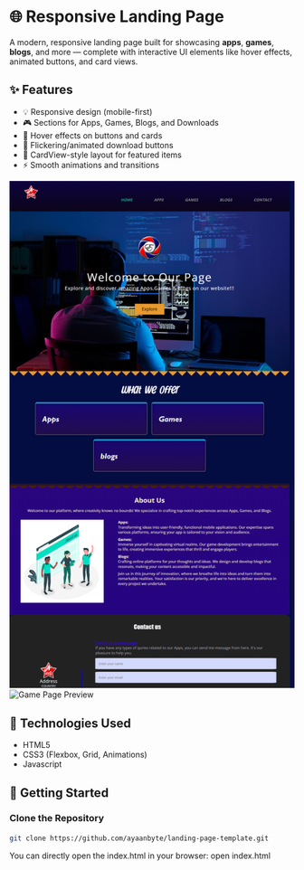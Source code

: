 # 🌐 Responsive Landing Page

A modern, responsive landing page built for showcasing **apps**, **games**, **blogs**, and more — 
complete with interactive UI elements like hover effects, animated buttons, and card views.

## ✨ Features

- 💡 Responsive design (mobile-first)
- 🎮 Sections for Apps, Games, Blogs, and Downloads
- 🎯 Hover effects on buttons and cards
- 💾 Flickering/animated download buttons
- 🧱 CardView-style layout for featured items
- ⚡ Smooth animations and transitions

![Home Page Preview](/website/img/screenshots/HOME.png)
![Game Page Preview](/website/img/screenshots/GAMES.jpg)
                     

## 🔧 Technologies Used

- HTML5
- CSS3 (Flexbox, Grid, Animations)
- Javascript

## 🚀 Getting Started

### Clone the Repository

```bash
git clone https://github.com/ayaanbyte/landing-page-template.git
```

You can directly open the index.html in your browser:
open index.html
